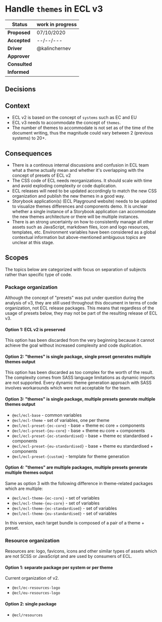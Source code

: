 # Handle `themes` in ECL v3

| Status        | work in progress |
| ------------- | ---------------- |
| **Proposed**  | 07/10/2020       |
| **Accepted**  | --/--/---        |
| **Driver**    | @kalinchernev    |
| **Approver**  |                  |
| **Consulted** |                  |
| **Informed**  |                  |

## Decisions

## Context

- ECL v2 is based on the concept of `systems` such as EC and EU
- ECL v3 needs to accommodate the concept of `themes`.
- The number of themes to accommodate is not set as of the time of the document writing, thus the magnitude could vary between 2 (previous systems) to 20+.

## Consequences

- There is a continous internal discussions and confusion in ECL team what a theme actually mean and whether it's overlapping with the concept of presets of ECL v2
- The CSS code of ECL needs reorganizations. It should scale with time and avoid exploding complexity or code duplication.
- ECL releases will need to be updated accordingly to match the new CSS organization and publish the new themes in a good way.
- Storybook application(s) (ECL Playground website) needs to be updated to visualize themes differences and components demo. It is unclear whether a single instance of a Storybook application can accommodate the new themes architecture or there will be multiple instances.
- There is an strong uncertainty on how to consistently manage all other assets such as JavaScript, markdown files, icon and logo resources, templates, etc. Environment variables have been considered as a global contextual information but above-mentioned ambiguous topics are unclear at this stage.

## Scopes

The topics below are categorized with focus on separation of subjects rather than specific type of code.

### Package organization

Although the concept of "presets" was put under question during the analysis of v3, they are still used throughout this document in terms of code organization, not ECL release packages. This means that regardless of the usage of presets below, they may not be part of the resulting release of ECL v3.

#### Option 1: ECL v2 is preserved

This option has been discarded from the very beginning because it cannot achieve the goal without increased complexity and code duplication.

#### Option 2: "themes" is single package, single preset generates multiple themes output

This option has been discarded as too complex for the worth of the result. The complexity comes from SASS language limitations as dynamic imports are not supported. Every dynamic theme generation approach with SASS involves workarounds which were not acceptable for the team.

#### Option 3: "themes" is single package, multiple presets generate multiple themes output

- `@ecl/ecl-base` - common variables
- `@ecl/ecl-theme` - set of variables, one per theme
- `@ecl/ecl-preset-{ec-core}` - base + theme ec core + components
- `@ecl/ecl-preset-{eu-core}` - base + theme eu core + components
- `@ecl/ecl-preset-{ec-standardised}` - base + theme ec standardised + components
- `@ecl/ecl-preset-{eu-standardised}` - base + theme eu standardised + components
- `@ecl/ecl-preset-{custom}` - template for theme generation

#### Option 4: "themes" are multiple packages, multiple presets generate multiple themes output

Same as option 3 with the following difference in theme-related packages which are multiple:

- `@ecl/ecl-theme-{ec-core}` - set of variables
- `@ecl/ecl-theme-{eu-core}` - set of variables
- `@ecl/ecl-theme-{ec-standardised}` - set of variables
- `@ecl/ecl-theme-{eu-standardised}` - set of variables

In this version, each target bundle is composed of a pair of a theme + preset.

### Resource organization

Resources are: logo, favicons, icons and other similar types of assets which are not SCSS or JavaScript and are used by consumers of ECL.

#### Option 1: separate package per system or per theme

Current organization of v2.

- `@ecl/ec-resources-logo`
- `@ecl/eu-resources-logo`

#### Option 2: single package

- `@ecl/resources`
